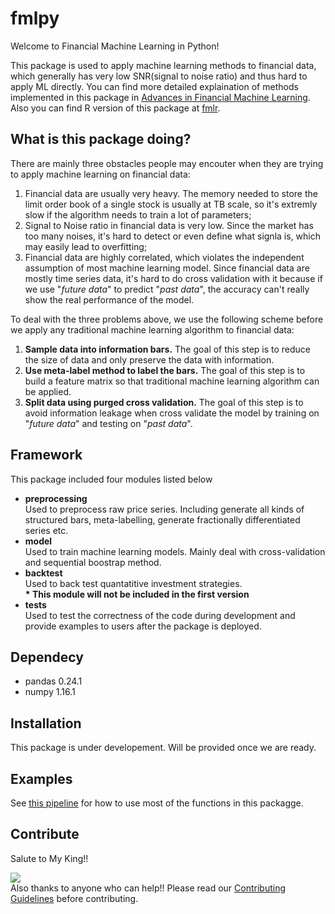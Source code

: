 # fmlpy
Welcome to Financial Machine Learning in Python! 

This package is used to apply machine learning methods to financial data, which generally has very low SNR(signal to noise ratio) and thus hard to apply ML directly. You can find more detailed explaination of methods implemented in this package in [Advances in Financial Machine Learning](https://drive.google.com/file/d/1XUr7phuMCQxBKyqFxeVcL2sOCRe5dq7Z/view?usp=sharing). Also you can find R version of this package at [fmlr](https://github.com/larryleihua/fmlr). 

## What is this package doing?
There are mainly three obstacles people may encouter when they are trying to apply machine learning on financial data:
1. Financial data are usually very heavy. The memory needed to store the limit order book of a single stock is usually at TB scale, so it's extremly slow if the algorithm needs to train a lot of parameters; 
2. Signal to Noise ratio in financial data is very low. Since the market has too many noises, it's hard to detect or even define what signla is, which may easily lead to overfitting;
3. Financial data are highly correlated, which violates the independent assumption of most machine learning model. Since financial data are mostly time series data, it's hard to do cross validation with it because if we use "*future data*" to predict "*past data*", the accuracy can't really show the real performance of the model.

To deal with the three problems above, we use the following scheme before we apply any traditional machine learning algorithm to financial data:
1. **Sample data into information bars.** The goal of this step is to reduce the size of data and only preserve the data with information.
2. **Use meta-label method to label the bars.**  The goal of this step is to build a feature matrix so that traditional machine learning algorithm can be applied.
3. **Split data using purged cross validation.** The goal of this step is to avoid information leakage when cross validate the model by training on "*future data*" and testing on "*past data*".

## Framework
This package included four modules listed below  

+ __preprocessing__  
    Used to preprocess raw price series. Including generate all kinds of structured bars, meta-labelling, generate fractionally differentiated series etc.
+ __model__  
    Used to train machine learning models. Mainly deal with cross-validation and sequential boostrap method. 
+ __backtest__  
    Used to back test quantatitive investment strategies.   
    __* This module will not be included in the first version__
+ __tests__  
    Used to test the correctness of the code during development and provide examples to users after the package is deployed. 

## Dependecy
+ pandas 0.24.1
+ numpy 1.16.1


## Installation
This package is under developement. Will be provided once we are ready.

## Examples
See [this pipeline](https://github.com/crazywiden/fmlpy/blob/master/tests/pipeline_example.py) for how to use most of the functions in this packagge.

## Contribute
Salute to My King!!

![](https://drive.google.com/uc?export=view&id=1XjO7_k6Qo0BwICw8TsAo72vFDqrKKTZh)  
Also thanks to anyone who can help!! Please read our [Contributing Guidelines](https://github.com/crazywiden/pyfml/blob/master/CONTRIBUTING.md) before contributing.
